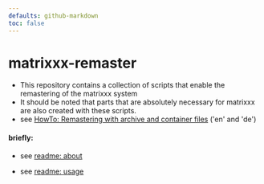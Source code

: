 ```yaml
---
defaults: github-markdown
toc: false
---
```

<!-- *********************************************************************** -->
# matrixxx-remaster
- This repository contains a collection of scripts that enable the remastering
  of the matrixxx system
- It should be noted that parts that are absolutely necessary for matrixxx are
  also created with these scripts.
- see [HowTo: Remastering with archive and container files][readme: usage]
  ('en' and 'de')

#### briefly:
- see [readme: about][]
<!--
- see [readme: process][]
-->
- see [readme: usage][]


<!-- *********************************************************************** -->
[readme: about]: doc/readme-matrixxx.md
[readme: process]: doc/readme-process.md
[readme: usage]: readme-HowTo.md
